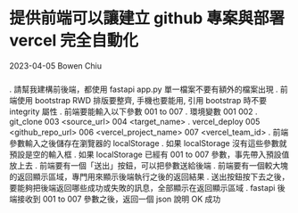 # 提供前端可以讓建立 github 專案與部署 vercel 完全自動化
2023-04-05 Bowen Chiu

###

. 請幫我建構前後端，都使用 fastapi app.py 單一檔案不要有額外的檔案出現
. 前端使用 bootstrap RWD 排版要整齊, 手機也要能用, 引用 bootstrap 時不要 integrity 屬性
. 前端要能輸入以下參數 001 to 007
    . 環境變數
        001 <your-github-access-token>
        002 <your-vercel-access-token>
    . git_clone 
        003 <source_url> 
        004 <target_name>
    . vercel_deploy
        005 <github_repo_url> 
        006 <vercel_project_name> 
        007 <vercel_team_id>
. 前端參數輸入之後儲存在瀏覽器的 localStorage
. 如果 localStorage 沒有這些參數就預設是空的輸入框
. 如果 localStorage 已經有 001 to 007 參數，事先帶入預設值放上去
. 前端要有一個「送出」按鈕，可以把參數送給後端
. 前端要有一個較大塊的返回顯示區域，專門用來顯示後端執行之後的返回結果
. 送出按鈕按下去之後，要能夠把後端返回哪些成功或失敗的訊息，全部顯示在返回顯示區域
. fastapi 後端接收到 001 to 007 參數之後，返回一個 json 說明 OK 成功
